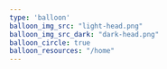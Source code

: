 ```yaml
---
type: 'balloon'
balloon_img_src: "light-head.png"
balloon_img_src_dark: "dark-head.png"
balloon_circle: true
balloon_resources: "/home"
---
```

